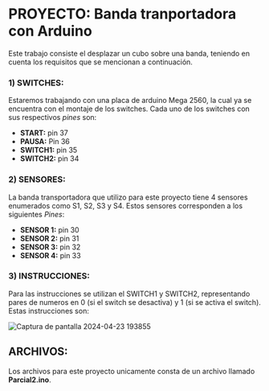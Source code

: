 # PROYECTO: Banda tranportadora con Arduino
Este trabajo consiste el desplazar un cubo sobre una banda, teniendo en cuenta los requisitos que se mencionan a continuación.
 
### 1) SWITCHES:
  Estaremos trabajando con una placa de arduino Mega 2560, la cual ya se encuentra con el montaje de los switches. Cada uno de los switches con sus respectivos *pines* son: 

- **START:** pin 37
- **PAUSA:** Pin 36
- **SWITCH1:** pin 35
- **SWITCH2:** pin 34

### 2) SENSORES:
La banda transportadora que utilizo para este proyecto tiene 4 sensores enumerados como S1, S2, S3 y S4. Estos sensores corresponden a los siguientes *Pines*:

- **SENSOR 1:** pin 30
- **SENSOR 2:** pin 31
- **SENSOR 3:** pin 32
- **SENSOR 4:** pin 33

### 3) INSTRUCCIONES:
Para las instrucciones se utilizan el SWITCH1 y SWITCH2, representando pares de numeros en 0 (si el switch se desactiva) y 1 (si se activa el switch). Estas instrucciones son:

![Captura de pantalla 2024-04-23 193855](https://github.com/valri2104/Banda-tranportadora-con-Arduino/assets/116900861/42e4a74a-a78c-442c-ab5e-0d174ed161d8)

## ARCHIVOS:
Los archivos para este proyecto unicamente consta de un archivo llamado **Parcial2.ino**.
